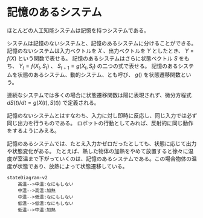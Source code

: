# 記憶のあるシステム

ほとんどの人工知能システムは記憶を持つシステムである。

システムは記憶のないシステムと、記憶のあるシステムに分けることができる。
記憶のないシステムは入力ベクトルを $X$ 、出力ベクトルを $Y$ としたとき、 $Y=f(X)$ という関数で表せる。
記憶のあるシステムはさらに状態ベクトル $S$ をもち、 $Y_t=f(X_t,S_t)$ 、 $S_{t+1}=g(X_t, S_t)$  の二つの式で表せる。
記憶のあるシステムを状態のあるシステム、動的システム、とも呼び、 $g()$ を状態遷移関数という。
 
連続なシステムでは多くの場合に状態遷移関数は陽に表現されず、微分方程式 $dS(t)/dt = g(X(t), S(t))$ で定義される。

記憶のないシステムとはすなわち、入力に対し即時に反応し、同じ入力では必ず同じ出力を行うものである。
ロボットの行動としてみれば、反射的に同じ動作をするようにみえる。

記憶のあるシステムでは、たとえ入力かゼロだったとしても、状態に応じて出力や状態変化がある。
たとえば、熱した物体の加熱をやめて放置すると徐々に温度が室温まで下がっていくのは、記憶のあるシステムである。この場合物体の温度が状態であり、放熱によって状態遷移している。

```mermaid
stateDiagram-v2
    高温-->中温:なにもしない
    中温-->高温:加熱
    中温-->低温:なにもしない
    低温-->低温:なにもしない
    低温-->中温:加熱
```
